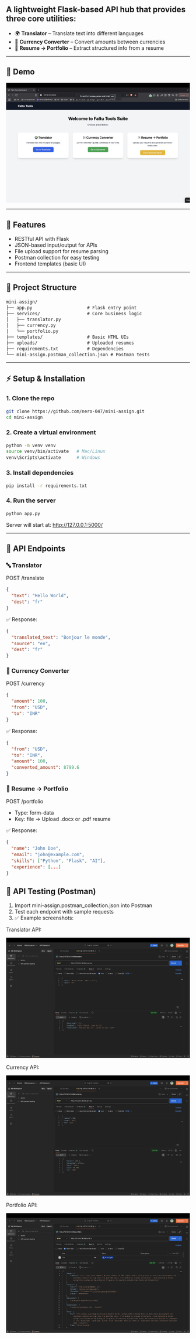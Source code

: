 
## A lightweight Flask-based API hub that provides three core utilities:

- 🌍 **Translator** – Translate text into different languages  
- 💱 **Currency Converter** – Convert amounts between currencies  
- 📄 **Resume → Portfolio** – Extract structured info from a resume  

---

## 🎥 Demo
[![Watch Demo](uploads/thumb.png)](uploads/vid0.mp4)

---

## 🚀 Features
- RESTful API with Flask  
- JSON-based input/output for APIs  
- File upload support for resume parsing  
- Postman collection for easy testing  
- Frontend templates (basic UI)  

---

## 📂 Project Structure
```text
mini-assign/
├── app.py                     # Flask entry point
├── services/                  # Core business logic
│   ├── translator.py
│   ├── currency.py
│   └── portfolio.py
├── templates/                 # Basic HTML UIs
├── uploads/                   # Uploaded resumes
├── requirements.txt           # Dependencies
└── mini-assign.postman_collection.json # Postman tests
```

---

## ⚡ Setup & Installation

### 1. Clone the repo
```bash
git clone https://github.com/nero-047/mini-assign.git
cd mini-assign
```

### 2. Create a virtual environment
```bash
python -m venv venv
source venv/bin/activate   # Mac/Linux
venv\Scripts\activate      # Windows
```

### 3. Install dependencies
```bash
pip install -r requirements.txt
```

### 4. Run the server
```bash
python app.py
```
Server will start at: http://127.0.0.1:5000/

---

## 📡 API Endpoints

### 🔤 Translator
POST /translate
```json
{
  "text": "Hello World",
  "dest": "fr"
}
```
✅ Response:
```json
{
  "translated_text": "Bonjour le monde",
  "source": "en",
  "dest": "fr"
}
```

### 💱 Currency Converter
POST /currency
```json
{
  "amount": 100,
  "from": "USD",
  "to": "INR"
}
```
✅ Response:
```json
{
  "from": "USD",
  "to": "INR",
  "amount": 100,
  "converted_amount": 8799.6
}
```

### 📄 Resume → Portfolio

POST /portfolio
-	Type: form-data
-	Key: file → Upload .docx or .pdf resume

✅ Response:
```json
{
  "name": "John Doe",
  "email": "john@example.com",
  "skills": ["Python", "Flask", "AI"],
  "experience": [...]
}
```

## 🧪 API Testing (Postman)

1.	Import mini-assign.postman_collection.json into Postman
2.	Test each endpoint with sample requests
3.	✅ Example screenshots:

Translator API: 

![Translator API Screenshot](uploads/translate.png)

Currency API:

![Currency API Screenshot](uploads/currency.png)

Portfolio API:

![Portfolio API Screenshot](uploads/portfolio.png)
